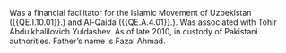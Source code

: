  Was a financial facilitator for the Islamic Movement of Uzbekistan 
({{QE.I.10.01}}.) and Al-Qaida ({{QE.A.4.01}}.). Was associated with Tohir 
Abdulkhalilovich Yuldashev. As of late 2010, in custody of Pakistani 
authorities. Father’s name is Fazal Ahmad. 
